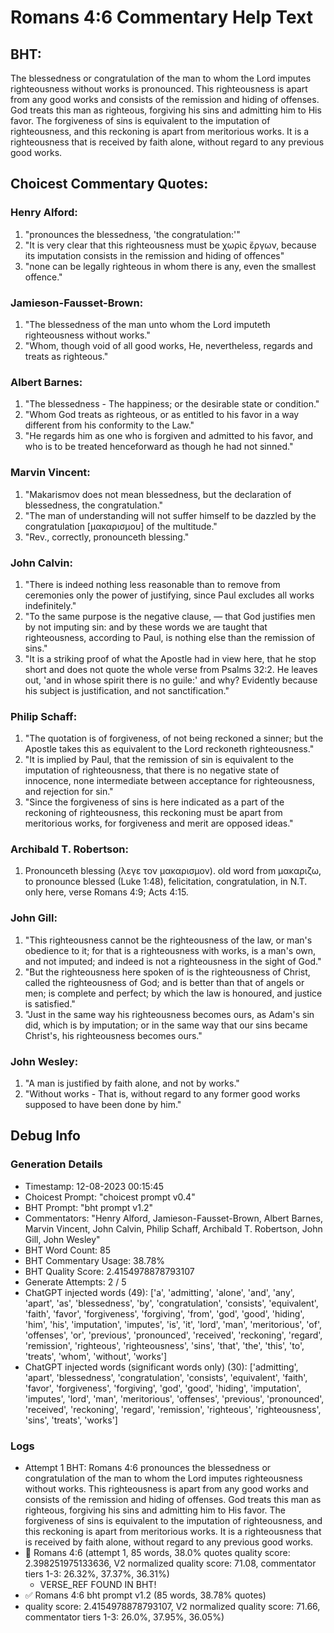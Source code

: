 # Romans 4:6 Commentary Help Text

## BHT:
The blessedness or congratulation of the man to whom the Lord imputes righteousness without works is pronounced. This righteousness is apart from any good works and consists of the remission and hiding of offenses. God treats this man as righteous, forgiving his sins and admitting him to His favor. The forgiveness of sins is equivalent to the imputation of righteousness, and this reckoning is apart from meritorious works. It is a righteousness that is received by faith alone, without regard to any previous good works.

## Choicest Commentary Quotes:
### Henry Alford:
1. "pronounces the blessedness, 'the congratulation:'"
2. "It is very clear that this righteousness must be χωρὶς ἔργων, because its imputation consists in the remission and hiding of offences"
3. "none can be legally righteous in whom there is any, even the smallest offence."

### Jamieson-Fausset-Brown:
1. "The blessedness of the man unto whom the Lord imputeth righteousness without works." 
2. "Whom, though void of all good works, He, nevertheless, regards and treats as righteous."

### Albert Barnes:
1. "The blessedness - The happiness; or the desirable state or condition."
2. "Whom God treats as righteous, or as entitled to his favor in a way different from his conformity to the Law."
3. "He regards him as one who is forgiven and admitted to his favor, and who is to be treated henceforward as though he had not sinned."

### Marvin Vincent:
1. "Makarismov does not mean blessedness, but the declaration of blessedness, the congratulation." 
2. "The man of understanding will not suffer himself to be dazzled by the congratulation [μακαρισμου] of the multitude."
3. "Rev., correctly, pronounceth blessing."

### John Calvin:
1. "There is indeed nothing less reasonable than to remove from ceremonies only the power of justifying, since Paul excludes all works indefinitely."
2. "To the same purpose is the negative clause, — that God justifies men by not imputing sin: and by these words we are taught that righteousness, according to Paul, is nothing else than the remission of sins."
3. "It is a striking proof of what the Apostle had in view here, that he stop short and does not quote the whole verse from Psalms 32:2. He leaves out, 'and in whose spirit there is no guile:' and why? Evidently because his subject is justification, and not sanctification."

### Philip Schaff:
1. "The quotation is of forgiveness, of not being reckoned a sinner; but the Apostle takes this as equivalent to the Lord reckoneth righteousness."
2. "It is implied by Paul, that the remission of sin is equivalent to the imputation of righteousness, that there is no negative state of innocence, none intermediate between acceptance for righteousness, and rejection for sin."
3. "Since the forgiveness of sins is here indicated as a part of the reckoning of righteousness, this reckoning must be apart from meritorious works, for forgiveness and merit are opposed ideas."

### Archibald T. Robertson:
1.  Pronounceth blessing (λεγε τον μακαρισμον). old word from μακαριζω, to pronounce blessed (Luke 1:48), felicitation, congratulation, in N.T. only here, verse Romans 4:9; Acts 4:15. 


### John Gill:
1. "This righteousness cannot be the righteousness of the law, or man's obedience to it; for that is a righteousness with works, is a man's own, and not imputed; and indeed is not a righteousness in the sight of God."
2. "But the righteousness here spoken of is the righteousness of Christ, called the righteousness of God; and is better than that of angels or men; is complete and perfect; by which the law is honoured, and justice is satisfied."
3. "Just in the same way his righteousness becomes ours, as Adam's sin did, which is by imputation; or in the same way that our sins became Christ's, his righteousness becomes ours."

### John Wesley:
1. "A man is justified by faith alone, and not by works."
2. "Without works - That is, without regard to any former good works supposed to have been done by him."


## Debug Info
### Generation Details
- Timestamp: 12-08-2023 00:15:45
- Choicest Prompt: "choicest prompt v0.4"
- BHT Prompt: "bht prompt v1.2"
- Commentators: "Henry Alford, Jamieson-Fausset-Brown, Albert Barnes, Marvin Vincent, John Calvin, Philip Schaff, Archibald T. Robertson, John Gill, John Wesley"
- BHT Word Count: 85
- BHT Commentary Usage: 38.78%
- BHT Quality Score: 2.4154978878793107
- Generate Attempts: 2 / 5
- ChatGPT injected words (49):
	['a', 'admitting', 'alone', 'and', 'any', 'apart', 'as', 'blessedness', 'by', 'congratulation', 'consists', 'equivalent', 'faith', 'favor', 'forgiveness', 'forgiving', 'from', 'god', 'good', 'hiding', 'him', 'his', 'imputation', 'imputes', 'is', 'it', 'lord', 'man', 'meritorious', 'of', 'offenses', 'or', 'previous', 'pronounced', 'received', 'reckoning', 'regard', 'remission', 'righteous', 'righteousness', 'sins', 'that', 'the', 'this', 'to', 'treats', 'whom', 'without', 'works']
- ChatGPT injected words (significant words only) (30):
	['admitting', 'apart', 'blessedness', 'congratulation', 'consists', 'equivalent', 'faith', 'favor', 'forgiveness', 'forgiving', 'god', 'good', 'hiding', 'imputation', 'imputes', 'lord', 'man', 'meritorious', 'offenses', 'previous', 'pronounced', 'received', 'reckoning', 'regard', 'remission', 'righteous', 'righteousness', 'sins', 'treats', 'works']

### Logs
- Attempt 1 BHT: Romans 4:6 pronounces the blessedness or congratulation of the man to whom the Lord imputes righteousness without works. This righteousness is apart from any good works and consists of the remission and hiding of offenses. God treats this man as righteous, forgiving his sins and admitting him to His favor. The forgiveness of sins is equivalent to the imputation of righteousness, and this reckoning is apart from meritorious works. It is a righteousness that is received by faith alone, without regard to any previous good works.
- 🔄 Romans 4:6 (attempt 1, 85 words, 38.0% quotes quality score: 2.398251975133636, V2 normalized quality score: 71.08, commentator tiers 1-3: 26.32%, 37.37%, 36.31%) 
	- VERSE_REF FOUND IN BHT!
- ✅ Romans 4:6 bht prompt v1.2 (85 words, 38.78% quotes)
- quality score: 2.4154978878793107, V2 normalized quality score: 71.66, commentator tiers 1-3: 26.0%, 37.95%, 36.05%)